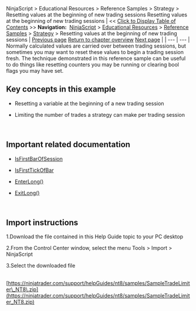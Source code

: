 ﻿
NinjaScript \> Educational Resources \> Reference Samples \> Strategy \> Resetting values at the beginning of new trading sessions
Resetting values at the beginning of new trading sessions
| \<\< [Click to Display Table of Contents](resetting_values_at_the_beginn.md) \>\> **Navigation:**     [NinjaScript](ninjascript.md) \> [Educational Resources](educational_resources.md) \> [Reference Samples](reference_samples.md) \> [Strategy](strategy2.md) \> Resetting values at the beginning of new trading sessions | [Previous page](removing_draw_objects_from_the.md) [Return to chapter overview](strategy2.md) [Next page](rounding_values_to_the_nearest.md) |
| --- | --- |
Normally calculated values are carried over between trading sessions, but sometimes you may want to reset these values to begin a trading session fresh. The technique demonstrated in this reference sample can be useful to do things like resetting counters you may be running or clearing bool flags you may have set.
 
## Key concepts in this example
- Resetting a variable at the beginning of a new trading session

- Limiting the number of trades a strategy can make per trading session

 
## Important related documentation
- [IsFirstBarOfSession](isfirstbarofsession.md)

- [IsFirstTickOfBar](isfirsttickofbar.md)

- [EnterLong()](enterlong.md)

- [ExitLong()](exitlong.md)

 
## Import instructions
1\.Download the file contained in this Help Guide topic to your PC desktop

2\.From the Control Center window, select the menu Tools \> Import \> NinjaScript

3\.Select the downloaded file

 
[https://ninjatrader.com/support/helpGuides/nt8/samples/SampleTradeLimiter\_NT8\.zip](https://ninjatrader.com/support/helpGuides/nt8/samples/SampleTradeLimiter_NT8.zip)
